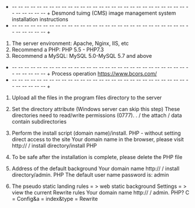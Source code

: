 + -- -- -- -- -- -- -- -- -- -- -- -- -- -- -- -- -- -- -- -- -- -- -- -- -- -- -- -- -- -- -- -- -- -- +
Desmond tuimg (CMS) image management system installation instructions
+ -- -- -- -- -- -- -- -- -- -- -- -- -- -- -- -- -- -- -- -- -- -- -- -- -- -- -- -- -- -- -- -- -- -- +
1. The server environment: Apache, Nginx, IIS, etc
2. Recommend a PHP: PHP 5.5 - PHP7.3
3. Recommend a MySQL: MySQL 5.0-MySQL 5.7 and above

+ -- -- -- -- -- -- -- -- -- -- -- -- -- -- -- -- -- -- -- -- -- -- -- -- -- -- -- -- -- -- -- -- -- -- +
Process operation https://www.bcors.com/
+ -- -- -- -- -- -- -- -- -- -- -- -- -- -- -- -- -- -- -- -- -- -- -- -- -- -- -- -- -- -- -- -- -- -- +
1. Upload all the files in the program files directory to the server

2. Set the directory attribute (Windows server can skip this step)
These directories need to read/write permissions (0777).
. / the attach
/ data contain subdirectories

3. Perform the install script (domain name)/install. PHP - without setting direct access to the site
Your domain name in the browser, please visit http:// / install directory/install PHP

4. To be safe after the installation is complete, please delete the PHP file

5. Address of the default background
Your domain name http:// / install directory/admin. PHP
The default user name password is: admin

6. The pseudo static landing rules = > web static background Settings = > view the current Rewrite rules
Your domain name http:// / admin. PHP? C = Config&a = index&type = Rewrite
